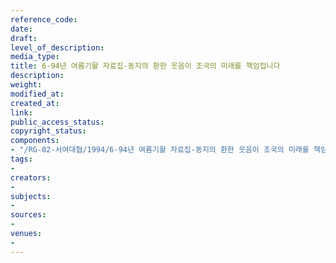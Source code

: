 ```yaml
---
reference_code: 
date: 
draft: 
level_of_description: 
media_type: 
title: 6-94년 여름기활 자료집-동지의 환한 웃음이 조국의 미래를 책임집니다
description: 
weight: 
modified_at: 
created_at: 
link: 
public_access_status: 
copyright_status: 
components:
- "/RG-02-서여대협/1994/6-94년 여름기활 자료집-동지의 환한 웃음이 조국의 미래를 책임집니다.pdf"
tags:
- 
creators:
- 
subjects:
- 
sources:
- 
venues:
- 
---
```

